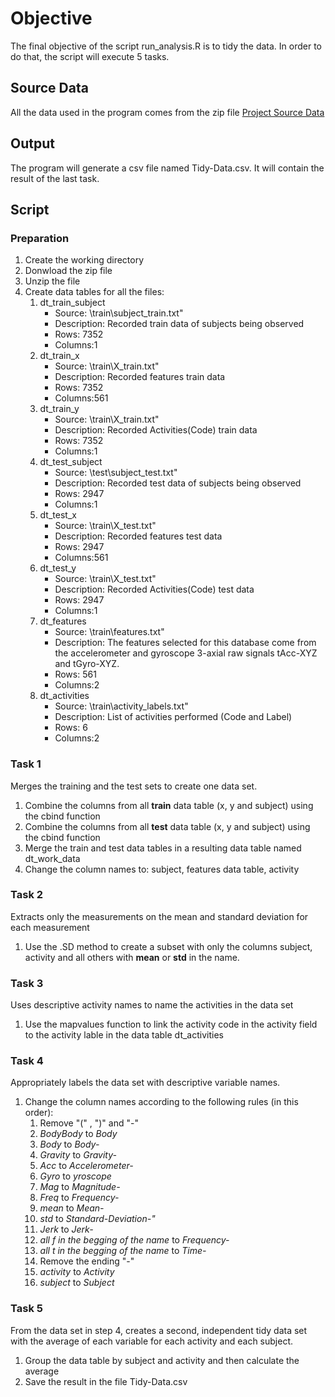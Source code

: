 # Objective
The final objective of the script run_analysis.R is to tidy the data. In order to do that, the script will execute 5 tasks.

## Source Data
All the data used in the program comes from the zip file [Project Source Data](https://d396qusza40orc.cloudfront.net/getdata%2Fprojectfiles%2FUCI%20HAR%20Dataset.zip)

## Output
The program will generate a csv file named Tidy-Data.csv. It will contain the result of the last task.

## Script 
### Preparation
1. Create the working directory
1. Donwload the zip file
1. Unzip the file
1. Create data tables for all the files:
   1. dt_train_subject 
      * Source: \train\subject_train.txt"
      * Description: Recorded train data of subjects being observed
      * Rows: 7352
      * Columns:1
   1. dt_train_x 
      * Source: \train\X_train.txt"
      * Description: Recorded features train data
      * Rows: 7352
      * Columns:561
   1. dt_train_y 
      * Source: \train\X_train.txt"
      * Description: Recorded Activities(Code) train data
      * Rows: 7352
      * Columns:1
   1. dt_test_subject 
      * Source: \test\subject_test.txt"
      * Description: Recorded test data of subjects being observed
      * Rows: 2947
      * Columns:1
   1. dt_test_x 
      * Source: \train\X_test.txt"
      * Description: Recorded features test data
      * Rows: 2947
      * Columns:561
   1. dt_test_y 
      * Source: \train\X_test.txt"
      * Description: Recorded Activities(Code) test data
      * Rows: 2947
      * Columns:1
   1. dt_features 
      * Source: \train\features.txt"
      * Description: The features selected for this database come from the accelerometer and gyroscope 3-axial raw signals tAcc-XYZ and tGyro-XYZ.
      * Rows: 561
      * Columns:2
   1. dt_activities 
      * Source: \train\activity_labels.txt"
      * Description: List of activities performed (Code and Label)
      * Rows: 6
      * Columns:2

### Task 1
Merges the training and the test sets to create one data set.
1. Combine the columns from all **train** data table (x, y and subject) using the cbind function
2. Combine the columns from all **test** data table (x, y and subject) using the cbind function
3. Merge the train and test data tables in a resulting data table named dt_work_data
4. Change the column names to: subject, features data table, activity

### Task 2
Extracts only the measurements on the mean and standard deviation for each measurement

1. Use the .SD method to create a subset with only the columns subject, activity and all others with **mean** or **std** in the name. 

### Task 3
Uses descriptive activity names to name the activities in the data set

1. Use the mapvalues function to link the activity code in the activity field to the activity lable in the data table dt_activities

### Task 4
Appropriately labels the data set with descriptive variable names.

1. Change the column names according to the following rules (in this order):
   1. Remove "(" , ")" and "-"
   1. *BodyBody* to *Body*
   1. *Body* to *Body-*
   1. *Gravity* to *Gravity-*
   1. *Acc* to *Accelerometer-*
   1. *Gyro* to *yroscope*
   1. *Mag* to *Magnitude-*
   1. *Freq* to *Frequency-*
   1. *mean* to *Mean-*
   1. *std* to *Standard-Deviation-"*
   1. *Jerk* to *Jerk-*
   1. *all f in the begging of the name* to *Frequency-*
   1. *all t in the begging of the name* to *Time-*
   1. Remove the ending "-"
   1. *activity* to *Activity*
   1. *subject* to *Subject*

### Task 5
From the data set in step 4, creates a second, independent tidy data set with the average of each variable for each activity and each subject.

1. Group the data table by subject and activity and then calculate the average
1. Save the result in the file Tidy-Data.csv
